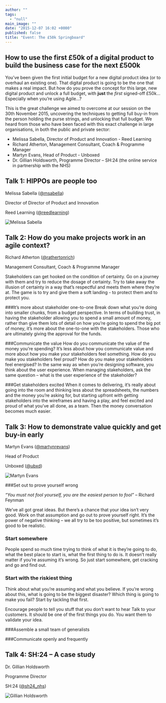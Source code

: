 ```yaml
---
author: ""
tags: 
  - "null"
main_image: ""
date: "2015-12-07 16:02 +0000"
published: false
title: "Event: The £50k Springboard"
---
```



## How to use the first £50k of a digital product to build the business case for the next £500k

You’ve been given the first initial budget for a new digital product idea (or to overhaul an existing one). That digital product is going to be the one that makes a real impact. But how do you prove the concept for this large, new digital product and unlock a full budget, with **just** the _first_ signed-off £50k… Especially when you’re using Agile…?

This is the great challenge we aimed to overcome at our session on the 30th November 2015, uncovering the techniques to getting full buy-in from the person holding the purse strings, and unlocking that full budget. We heard from those who have been faced with this exact challenge in large organisations, in both the public and private sector:
 
- Melissa Sabella, Director of Product and Innovation - Reed Learning
- Richard Atherton, Management Consultant, Coach & Programme Manager
- Martyn Evans, Head of Product - Unboxed
- Dr. Gillian Holdsworth, Programme Director – SH:24 (the online service in partnership with the NHS)


## Talk 1: HIPPOs are people too

Melissa Sabella ([@msabella](https://twitter.com/msabella))

Director of Director of Product and Innovation

Reed Learning ([@reedlearning](https://twitter.com/reedlearning))


![Melissa Sabella](http://i1291.photobucket.com/albums/b548/grammccram/IMG_1238_zpsq4ywsavg.jpg)
 

## Talk 2: How do you make projects work in an agile context?
 
Richard Atherton ([@rathertonrich](https://twitter.com/RathertonRich))

Management Consultant, Coach & Programme Manager

Stakeholders can get hooked on the condition of certainty. Go on a journey with them and try to reduce the dosage of certainty. Try to take away the illusion of certainty in a way that’s respectful and meets them where they’re at. The game is to try and give them a soft landing - to protect them and to protect you.
 
###It’s more about stakeholder one-to-one
Break down what you’re doing into smaller chunks, from a budget perspective. In terms of building trust, in having the stakeholder allowing you to spend a small amount of money, rather than give them lots of detail on how you’re going to spend the big pot of money, it’s more about the one-to-one with the stakeholders. Those who are ultimately giving the approval for the funds.
 
###Communicate the value
How do you communicate the value of the money you’re spending? It’s less about how you communicate value and more about how you make your stakeholders feel something. How do you make you stakeholders feel proud? How do you make your stakeholders feel energised? In the same way as when you’re designing software, you think about the user experience. When managing stakeholders, ask the same question – what is the user experience of the stakeholder?
 
###Get stakeholders excited
When it comes to delivering, it’s really about going into the room and thinking less about the spreadsheets, the numbers and the money you’re asking for, but starting upfront with getting stakeholders into the wireframes and having a play, and feel excited and proud of what you’ve all done, as a team. Then the money conversation becomes much easier.


## Talk 3: How to demonstrate value quickly and get buy-in early

Martyn Evans ([@martynrevans](https://twitter.com/martynrevans))

Head of Product

Unboxed ([@ubxd](https://twitter.com/Ubxd))


![Martyn Evans](http://i1291.photobucket.com/albums/b548/grammccram/IMG_1258_zpsjhhmmmql.jpg)

###Set out to prove yourself wrong
 
_“You must not fool yourself, you are the easiest person to fool”_ – Richard Feynman
 
We’ve all got great ideas. But there’s a chance that your idea isn’t very good. Work on that assumption and go out to prove yourself right. It’s the power of negative thinking – we all try to be too positive, but sometimes it’s good to be realistic.
 
### Start somewhere
People spend so much time trying to think of what it is they’re going to do, what the best place to start is, what the first thing to do is. It doesn’t really matter if you’re assuming it’s wrong. So just start somewhere, get cracking and go and find out.
 
### Start with the riskiest thing
Think about what you’re assuming and what you believe. If you’re wrong about this, what is going to be the biggest disaster? Which thing is going to make you fail? Start by tackling that first.
 
Encourage people to tell you stuff that you don’t want to hear
Talk to your customers. It should be one of the first things you do. You want them to validate your idea.

###Assemble a small team of generalists

###Communicate openly and frequently



## Talk 4: SH:24 – A case study
 
Dr. Gillian Holdsworth

Programme Director

SH:24 ([@sh24_nhs](https://twitter.com/sh24_nhs))


![Gillian Holdsworth](http://i1291.photobucket.com/albums/b548/grammccram/IMG_1267_zpsdxjhkyrg.jpg)

